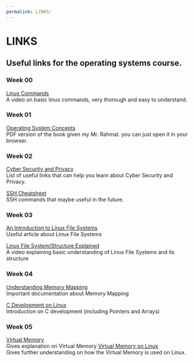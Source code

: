 ```yaml
---
permalink: LINKS/
---
```


# LINKS
## Useful links for the operating systems course.

### Week 00
[Linux Commands](https://www.youtube.com/watch?v=ZtqBQ68cfJc)<br>
A video on basic linux commands, very thorough and easy to understand.

### Week 01
[Operating System Concepts](https://os.ecci.ucr.ac.cr/slides/Abraham-Silberschatz-Operating-System-Concepts-10th-2018.pdf)<br>
PDF version of the book given my Mr. Rahmat. you can just open it in your browser.

### Week 02
[Cyber Security and Privacy](https://osp4diss.vlsm.org/osp-133.html)<br>
List of useful links that can help you learn about Cyber Security and Privacy.

[SSH Cheatsheet](https://quickref.me/ssh)<br>
SSH commands that maybe useful in the future.

### Week 03
[An Introduction to Linux File Systems](https://opensource.com/life/16/10/introduction-linux-filesystems)<br>
Useful article about Linux File Systems

[Linux File System/Structure Explained](https://www.youtube.com/watch?v=HbgzrKJvDRw)<br>
A video explaining basic understanding of Linux File Systems and its structure

### Week 04
[Understanding Memory Mapping](https://www.ibm.com/docs/en/aix/7.1?topic=memory-understanding-mapping)<br>
Important documentation about Memory Mapping

[C Development on Linux](https://linuxconfig.org/c-development-on-linux-pointers-and-arrays-vi)<br>
Introduction on C development (including Pointers and Arrays)

### Week 05
[Virtual Memory](https://www.techtarget.com/searchstorage/definition/virtual-memory)<br>
Gives explanation on Virtual Memory
[Virtual Memory on Linux](https://www.logicmonitor.com/blog/the-right-way-to-monitor-virtual-memory-on-linux)<br>
Gives further understanding on how the Virtual Memory is used on Linux.
